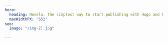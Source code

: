 ```yaml
---
hero:
  heading: Novela, the simplest way to start publishing with Hugo and Forestry.
  maxWidthPX: "652"
seo:
  image: "/img-2].jpg"

---
```

